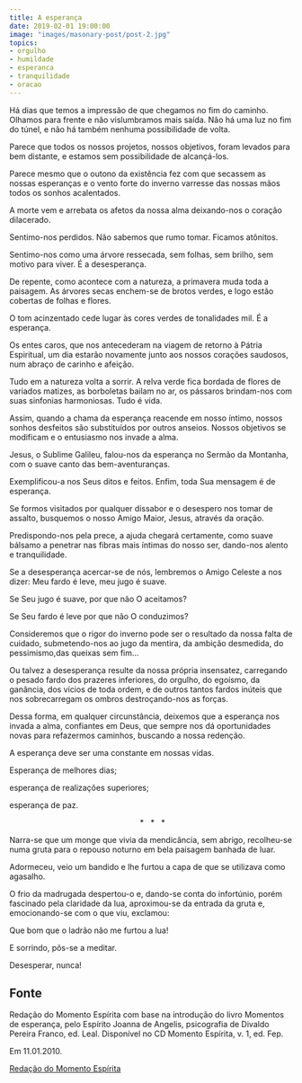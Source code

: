 ```yaml
---
title: A esperança
date: 2019-02-01 19:00:00
image: "images/masonary-post/post-2.jpg"
topics: 
- orgulho
- humildade
- esperanca
- tranquilidade
- oracao
---
```


Há dias que temos a impressão de que chegamos no fim do caminho. Olhamos para
frente e não vislumbramos mais saída. Não há uma luz no fim do túnel, e não há
também nenhuma possibilidade de volta.

Parece que todos os nossos projetos, nossos objetivos, foram levados para bem
distante, e estamos sem possibilidade de alcançá-los.

Parece mesmo que o outono da existência fez com que secassem as nossas
esperanças e o vento forte do inverno varresse das nossas mãos todos os sonhos
acalentados.

A morte vem e arrebata os afetos da nossa alma deixando-nos o coração
dilacerado.

Sentimo-nos perdidos. Não sabemos que rumo tomar. Ficamos atônitos.

Sentimo-nos como uma árvore ressecada, sem folhas, sem brilho, sem motivo para
viver. É a desesperança.

De repente, como acontece com a natureza, a primavera muda toda a paisagem. As
árvores secas enchem-se de brotos verdes, e logo estão cobertas de folhas e
flores.

O tom acinzentado cede lugar às cores verdes de tonalidades mil. É a esperança.

Os entes caros, que nos antecederam na viagem de retorno à Pátria Espiritual,
um dia estarão novamente junto aos nossos corações saudosos, num abraço de
carinho e afeição.

Tudo em a natureza volta a sorrir. A relva verde fica bordada de flores de
variados matizes, as borboletas bailam no ar, os pássaros brindam-nos com suas
sinfonias harmoniosas. Tudo é vida.

Assim, quando a chama da esperança reacende em nosso íntimo, nossos sonhos
desfeitos são substituídos por outros anseios. Nossos objetivos se modificam e
o entusiasmo nos invade a alma.

Jesus, o Sublime Galileu, falou-nos da esperança no Sermão da Montanha, com o
suave canto das bem-aventuranças.

Exemplificou-a nos Seus ditos e feitos. Enfim, toda Sua mensagem é de
esperança.

Se formos visitados por qualquer dissabor e o desespero nos tomar de assalto,
busquemos o nosso Amigo Maior, Jesus, através da oração.

Predispondo-nos pela prece, a ajuda chegará certamente, como suave bálsamo a
penetrar nas fibras mais íntimas do nosso ser, dando-nos alento e
tranquilidade.

Se a desesperança acercar-se de nós, lembremos o Amigo Celeste a nos dizer: Meu
fardo é leve, meu jugo é suave.

Se Seu jugo é suave, por que não O aceitamos?

Se Seu fardo é leve por que não O conduzimos?

Consideremos que o rigor do inverno pode ser o resultado da nossa falta de
cuidado, submetendo-nos ao jugo da mentira, da ambição desmedida, do
pessimismo,das queixas sem fim...

Ou talvez a desesperança resulte da nossa própria insensatez, carregando o
pesado fardo dos prazeres inferiores, do orgulho, do egoísmo, da ganância, dos
vícios de toda ordem, e de outros tantos fardos inúteis que nos sobrecarregam
os ombros destroçando-nos as forças.

Dessa forma, em qualquer circunstância, deixemos que a esperança nos invada a
alma, confiantes em Deus, que sempre nos dá oportunidades novas para refazermos
caminhos, buscando a nossa redenção.

A esperança deve ser uma constante em nossas vidas.

Esperança de melhores dias;

esperança de realizações superiores;

esperança de paz.

                                                           *   *   *

Narra-se que um monge que vivia da mendicância, sem abrigo, recolheu-se numa
gruta para o repouso noturno em bela paisagem banhada de luar.

Adormeceu, veio um bandido e lhe furtou a capa de que se utilizava como
agasalho.

O frio da madrugada despertou-o e, dando-se conta do infortúnio, porém
fascinado pela claridade da lua, aproximou-se da entrada da gruta e,
emocionando-se com o que viu, exclamou:

Que bom que o ladrão não me furtou a lua!

E sorrindo, pôs-se a meditar.

Desesperar, nunca!

## Fonte
Redação do Momento Espírita com base na introdução do
livro Momentos de esperança, pelo Espírito Joanna de Angelis,
psicografia de Divaldo Pereira Franco, ed. Leal.
Disponível no CD Momento Espírita, v. 1, ed. Fep.

Em 11.01.2010.


[Redação do Momento Espírita](http://momento.com.br/pt/ler_texto.php?id=802)
